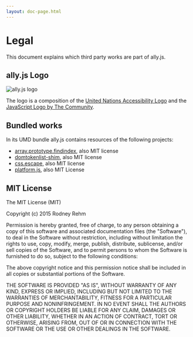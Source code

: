 ```yaml
---
layout: doc-page.html
---
```


# Legal

This document explains which third party works are part of ally.js.


## ally.js Logo

![ally.js logo](assets/ally-js-logo.png)

The logo is a composition of the [United Nations Accessibility Logo](http://www.un.org/webaccessibility/logo.shtml) and the [JavaScript Logo by The Community](https://github.com/voodootikigod/logo.js#js-logo-by-the-community).


## Bundled works

In its UMD bundle ally.js contains resources of the following projects:

* [array.prototype.findindex](https://github.com/paulmillr/Array.prototype.findIndex), also MIT license
* [domtokenlist-shim](https://github.com/jwilsson/domtokenlist), also MIT license
* [css.escape](https://github.com/mathiasbynens/CSS.escape), also MIT license
* [platform.js](https://github.com/bestiejs/platform.js), also MIT License


## MIT License

The MIT License (MIT)

Copyright (c) 2015 Rodney Rehm

Permission is hereby granted, free of charge, to any person obtaining a copy
of this software and associated documentation files (the "Software"), to deal
in the Software without restriction, including without limitation the rights
to use, copy, modify, merge, publish, distribute, sublicense, and/or sell
copies of the Software, and to permit persons to whom the Software is
furnished to do so, subject to the following conditions:

The above copyright notice and this permission notice shall be included in
all copies or substantial portions of the Software.

THE SOFTWARE IS PROVIDED "AS IS", WITHOUT WARRANTY OF ANY KIND, EXPRESS OR
IMPLIED, INCLUDING BUT NOT LIMITED TO THE WARRANTIES OF MERCHANTABILITY,
FITNESS FOR A PARTICULAR PURPOSE AND NONINFRINGEMENT. IN NO EVENT SHALL THE
AUTHORS OR COPYRIGHT HOLDERS BE LIABLE FOR ANY CLAIM, DAMAGES OR OTHER
LIABILITY, WHETHER IN AN ACTION OF CONTRACT, TORT OR OTHERWISE, ARISING FROM,
OUT OF OR IN CONNECTION WITH THE SOFTWARE OR THE USE OR OTHER DEALINGS IN
THE SOFTWARE.
